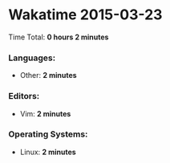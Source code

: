 # Wakatime 2015-03-23

Time Total: **0 hours 2 minutes**

### Languages:
- Other: **2 minutes** 

### Editors:
- Vim: **2 minutes** 

### Operating Systems:
- Linux: **2 minutes** 

